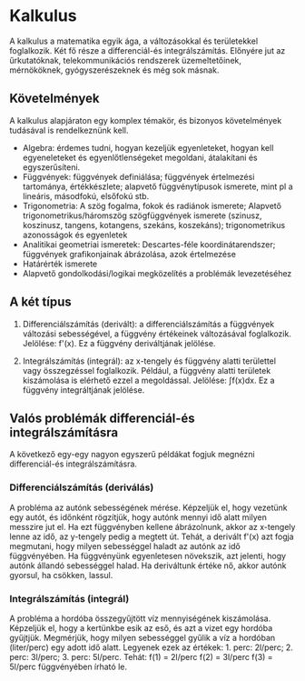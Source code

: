 # Kalkulus
A kalkulus a matematika egyik ága, a változásokkal és területekkel foglalkozik. Két fő része a differenciál-és integrálszámítás.
Előnyére jut az űrkutatóknak, telekommunikációs rendszerek üzemeltetőinek, mérnököknek, gyógyszerészeknek és még sok másnak.

## Követelmények
A kalkulus alapjáraton egy komplex témakör, és bizonyos követelmények tudásával is rendelkeznünk kell.
- Algebra: érdemes tudni, hogyan kezeljük egyenleteket, hogyan kell egyeneleteket és egyenlőtlenségeket megoldani, átalakítani és egyszerűsíteni.
- Függvények: függvények definiálása; függvények értelmezési tartománya, értékkészlete; alapvető függvénytípusok ismerete, mint pl a lineáris, másodfokú, elsőfokú stb.
- Trigonometria: A szög fogalma, fokok és radiánok ismerete; Alapvető trigonometrikus/háromszög szögfüggvények ismerete (szinusz, koszinusz, tangens, kotangens, szekáns, koszekáns); trigonometrikus azonosságok és egyenletek
- Analitikai geometriai ismeretek: Descartes-féle koordinátarendszer; függvények grafikonjainak ábrázolása, azok értelmezése
- Határérték ismerete
- Alapvető gondolkodási/logikai megközelítés a problémák levezetéséhez

## A két típus

1. Differenciálszámítás (derivált): a differenciálszámítás a függvények változási sebességével, a függvény értékeinek változásával foglalkozik.
Jelölése: f'(x). Ez a függvény deriváltjának jelölése.

2. Integrálszámítás (integrál): az x-tengely és függvény alatti területtel vagy összegzéssel foglalkozik. Például, a függvény alatti területek kiszámolása is elérhető ezzel a megoldással.
Jelölése: ∫f(x)dx. Ez a függvény integráltjának jelölése.

## Valós problémák differenciál-és integrálszámításra

A következő egy-egy nagyon egyszerű példákat fogjuk megnézni differenciál-és integrálszámításra.

### Differenciálszámítás (deriválás)
A probléma az autónk sebességének mérése.
Képzeljük el, hogy vezetünk egy autót, és időnként rögzítjük, hogy autónk mennyi idő alatt milyen messzire jut el.
Ha ezt függvényben kellene ábrázolnunk, akkor az x-tengely lenne az idő, az y-tengely pedig a megtett út.
Tehát, a derivált f'(x) azt fogja megmutani, hogy milyen sebességgel haladt az autónk az idő függvényében.
Ha függvényünk egyenletesen növekszik, azt jelenti, hogy autónk állandó sebességgel halad. Ha deriváltunk értéke nő, akkor autónk gyorsul, ha csökken, lassul.

### Integrálszámítás (integrál)
A probléma a hordóba összegyűjtött víz mennyiségének kiszámolása.
Képzeljük el, hogy a kertünkbe esik az eső, és azt a vizet egy hordóba gyűjtjük. Megmérjük, hogy milyen sebességgel gyűlik a víz a hordóban (liter/perc) egy adott idő alatt.
Legyenek ezek az értékek: 1. perc: 2l/perc; 2. perc: 3l/perc; 3. perc: 5l/perc. Tehát:
f(1) = 2l/perc
f(2) = 3l/perc
f(3) = 5l/perc
függvényében írható le.
